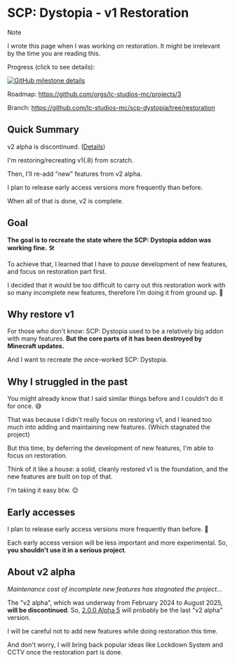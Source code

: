 # SCP: Dystopia - v1 Restoration

> [!NOTE]
> I wrote this page when I was working on restoration.
> It might be irrelevant by the time you are reading this.

Progress (click to see details):

[![GitHub milestone details](https://img.shields.io/github/milestones/progress-percent/lc-studios-mc/scp-dystopia/2)](https://github.com/lc-studios-mc/scp-dystopia/milestone/2)

Roadmap: https://github.com/orgs/lc-studios-mc/projects/3

Branch: https://github.com/lc-studios-mc/scp-dystopia/tree/restoration

## Quick Summary

v2 alpha is discontinued. ([Details](#about-v2-alpha))

I'm restoring/recreating v1(.8) from scratch.

Then, I'll re-add "new" features from v2 alpha.

I plan to release early access versions more frequently than before.

When all of that is done, v2 is complete.

## Goal

**The goal is to recreate the state where the SCP: Dystopia addon was working fine.** 🛠️

To achieve that, I learned that I have to *pause* development of new features,
and focus on restoration part first.

I decided that it would be too difficult to carry out this restoration work
with so many incomplete new features, therefore I'm doing it from ground up. 💪

## Why restore v1

For those who don't know: SCP: Dystopia used to be a relatively big addon with many features.
**But the core parts of it has been destroyed by Minecraft updates.**

And I want to recreate the once-worked SCP: Dystopia.

## Why I struggled in the past

You might already know that I said similar things before and I couldn't do it for once. 😅

That was because I didn't really focus on restoring v1,
and I leaned too much into adding and maintaining new features.
(Which stagnated the project)

But this time, by deferring the development of new features, I'm able to focus
on restoration.

Think of it like a house: a solid, cleanly restored v1 is the foundation,
and the new features are built on top of that.

I'm taking it easy btw. 😌

## Early accesses

I plan to release early access versions more frequently than before. 🍃

Each early access version will be less important and more experimental.
So, **you shouldn't use it in a serious project**.

## About v2 alpha

*Maintenance cost of incomplete new features has stagnated the project...*

The "v2 alpha", which was underway from February 2024 to August 2025, **will be discontinued**.
So, [2.0.0 Alpha 5](https://github.com/lc-studios-mc/scp-dystopia/releases/tag/v2.0.0-alpha-5)
will probably be the last "v2 alpha" version.

I will be careful not to add new features while doing restoration this time.

And don't worry, I will bring back popular ideas like Lockdown System and CCTV once the restoration part is done.
